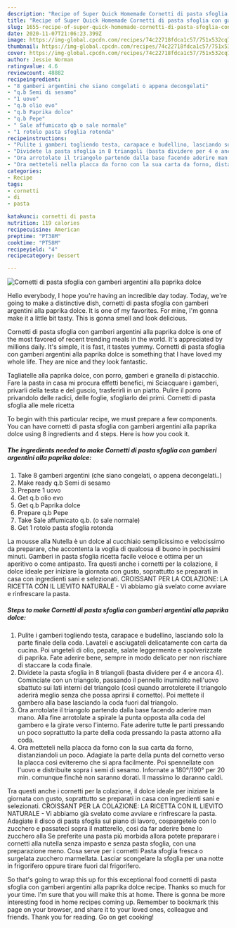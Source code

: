 ```yaml
---
description: "Recipe of Super Quick Homemade Cornetti di pasta sfoglia con gamberi argentini alla paprika dolce"
title: "Recipe of Super Quick Homemade Cornetti di pasta sfoglia con gamberi argentini alla paprika dolce"
slug: 1655-recipe-of-super-quick-homemade-cornetti-di-pasta-sfoglia-con-gamberi-argentini-alla-paprika-dolce
date: 2020-11-07T21:06:23.399Z
image: https://img-global.cpcdn.com/recipes/74c22718fdca1c57/751x532cq70/cornetti-di-pasta-sfoglia-con-gamberi-argentini-alla-paprika-dolce-recipe-main-photo.jpg
thumbnail: https://img-global.cpcdn.com/recipes/74c22718fdca1c57/751x532cq70/cornetti-di-pasta-sfoglia-con-gamberi-argentini-alla-paprika-dolce-recipe-main-photo.jpg
cover: https://img-global.cpcdn.com/recipes/74c22718fdca1c57/751x532cq70/cornetti-di-pasta-sfoglia-con-gamberi-argentini-alla-paprika-dolce-recipe-main-photo.jpg
author: Jessie Norman
ratingvalue: 4.6
reviewcount: 48882
recipeingredient:
- "8 gamberi argentini che siano congelati o appena decongelati"
- "q.b Semi di sesamo"
- "1 uovo"
- "q.b olio evo"
- "q.b Paprika dolce"
- "q.b Pepe"
- " Sale affumicato qb o sale normale"
- "1 rotolo pasta sfoglia rotonda"
recipeinstructions:
- "Pulite i gamberi togliendo testa, carapace e budellino, lasciando solo la parte finale della coda. Lavateli e asciugateli delicatamente con carta da cucina. Poi ungeteli di olio, pepate, salate leggermente e spolverizzate di paprika. Fate aderire bene, sempre in modo delicato per non rischiare di staccare la coda finale."
- "Dividete la pasta sfoglia in 8 triangoli (basta dividere per 4 e ancora 4). Cominciate con un triangolo, passando il pennello inumidito nell&#39;uovo sbattuto sui lati interni del triangolo (così quando arrotolerete il triangolo aderirà meglio senza che possa aprirsi il cornetto). Poi mettete il gambero alla base lasciando la coda fuori dal triangolo."
- "Ora arrotolate il triangolo partendo dalla base facendo aderire man mano. Alla fine arrotolate a spirale la punta opposta alla coda del gambero e la girate verso l&#39;interno. Fate aderire tutte le parti pressando un poco soprattutto la parte della coda pressando la pasta attorno alla coda."
- "Ora metteteli nella placca da forno con la sua carta da forno, distanziandoli un poco. Adagiate la parte della punta del cornetto verso la placca così eviteremo che si apra facilmente. Poi spennellate con l&#39;uovo e distribuite sopra i semi di sesamo. Infornate a 180°/190° per 20 min. comunque finchè non saranno dorati. Il massimo lo daranno caldi."
categories:
- Recipe
tags:
- cornetti
- di
- pasta

katakunci: cornetti di pasta 
nutrition: 119 calories
recipecuisine: American
preptime: "PT38M"
cooktime: "PT58M"
recipeyield: "4"
recipecategory: Dessert

---
```



![Cornetti di pasta sfoglia con gamberi argentini alla paprika dolce](https://img-global.cpcdn.com/recipes/74c22718fdca1c57/751x532cq70/cornetti-di-pasta-sfoglia-con-gamberi-argentini-alla-paprika-dolce-recipe-main-photo.jpg)

Hello everybody, I hope you're having an incredible day today. Today, we're going to make a distinctive dish, cornetti di pasta sfoglia con gamberi argentini alla paprika dolce. It is one of my favorites. For mine, I'm gonna make it a little bit tasty. This is gonna smell and look delicious.

Cornetti di pasta sfoglia con gamberi argentini alla paprika dolce is one of the most favored of recent trending meals in the world. It's appreciated by millions daily. It's simple, it is fast, it tastes yummy. Cornetti di pasta sfoglia con gamberi argentini alla paprika dolce is something that I have loved my whole life. They are nice and they look fantastic.

Tagliatelle alla paprika dolce, con porro, gamberi e granella di pistacchio. Fare la pasta in casa mi procura effetti benefici, mi Sciacquare i gamberi, privarli della testa e del guscio, trasferirli in un piatto. Pulire il porro privandolo delle radici, delle foglie, sfogliarlo dei primi. Cornetti di pasta sfoglia alle mele ricetta


To begin with this particular recipe, we must prepare a few components. You can have cornetti di pasta sfoglia con gamberi argentini alla paprika dolce using 8 ingredients and 4 steps. Here is how you cook it.

<!--inarticleads1-->

##### The ingredients needed to make Cornetti di pasta sfoglia con gamberi argentini alla paprika dolce:

1. Take 8 gamberi argentini (che siano congelati, o appena decongelati..)
1. Make ready q.b Semi di sesamo
1. Prepare 1 uovo
1. Get q.b olio evo
1. Get q.b Paprika dolce
1. Prepare q.b Pepe
1. Take  Sale affumicato q.b. (o sale normale)
1. Get 1 rotolo pasta sfoglia rotonda


La mousse alla Nutella è un dolce al cucchiaio semplicissimo e velocissimo da preparare, che accontenta la voglia di qualcosa di buono in pochissimi minuti. Gamberi in pasta sfoglia ricetta facile veloce e ottima per un aperitivo o come antipasto. Tra questi anche i cornetti per la colazione, il dolce ideale per iniziare la giornata con gusto, soprattutto se preparati in casa con ingredienti sani e selezionati. CROISSANT PER LA COLAZIONE: LA RICETTA CON IL LIEVITO NATURALE - Vi abbiamo già svelato come avviare e rinfrescare la pasta. 

<!--inarticleads2-->

##### Steps to make Cornetti di pasta sfoglia con gamberi argentini alla paprika dolce:

1. Pulite i gamberi togliendo testa, carapace e budellino, lasciando solo la parte finale della coda. Lavateli e asciugateli delicatamente con carta da cucina. Poi ungeteli di olio, pepate, salate leggermente e spolverizzate di paprika. Fate aderire bene, sempre in modo delicato per non rischiare di staccare la coda finale.
1. Dividete la pasta sfoglia in 8 triangoli (basta dividere per 4 e ancora 4). Cominciate con un triangolo, passando il pennello inumidito nell&#39;uovo sbattuto sui lati interni del triangolo (così quando arrotolerete il triangolo aderirà meglio senza che possa aprirsi il cornetto). Poi mettete il gambero alla base lasciando la coda fuori dal triangolo.
1. Ora arrotolate il triangolo partendo dalla base facendo aderire man mano. Alla fine arrotolate a spirale la punta opposta alla coda del gambero e la girate verso l&#39;interno. Fate aderire tutte le parti pressando un poco soprattutto la parte della coda pressando la pasta attorno alla coda.
1. Ora metteteli nella placca da forno con la sua carta da forno, distanziandoli un poco. Adagiate la parte della punta del cornetto verso la placca così eviteremo che si apra facilmente. Poi spennellate con l&#39;uovo e distribuite sopra i semi di sesamo. Infornate a 180°/190° per 20 min. comunque finchè non saranno dorati. Il massimo lo daranno caldi.


Tra questi anche i cornetti per la colazione, il dolce ideale per iniziare la giornata con gusto, soprattutto se preparati in casa con ingredienti sani e selezionati. CROISSANT PER LA COLAZIONE: LA RICETTA CON IL LIEVITO NATURALE - Vi abbiamo già svelato come avviare e rinfrescare la pasta. Adagiate il disco di pasta sfoglia sul piano di lavoro, cospargetelo con lo zucchero e passateci sopra il matterello, così da far aderire bene lo zucchero alla Se preferite una pasta più morbida allora potete preparare i cornetti alla nutella senza impasto e senza pasta sfoglia, con una preparazione meno. Cosa serve per i cornetti Pasta sfoglia fresca o surgelata zucchero marmellata. Lasciar scongelare la sfoglia per una notte in frigorifero oppure tirare fuori dal frigorifero. 

So that's going to wrap this up for this exceptional food cornetti di pasta sfoglia con gamberi argentini alla paprika dolce recipe. Thanks so much for your time. I'm sure that you will make this at home. There is gonna be more interesting food in home recipes coming up. Remember to bookmark this page on your browser, and share it to your loved ones, colleague and friends. Thank you for reading. Go on get cooking!
